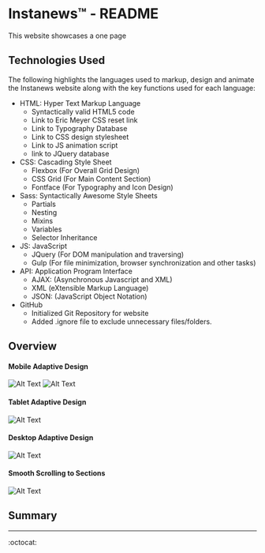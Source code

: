 # Instanews&trade; - README
This website showcases a one page
## Technologies Used
The following highlights the languages used to markup, design and animate the Instanews website along with the key functions used for each language:
* HTML: Hyper Text Markup Language
  * Syntactically valid HTML5 code
  * Link to Eric Meyer CSS reset link
  * Link to Typography Database
  * Link to CSS design stylesheet
  * Link to JS animation script
  * link to JQuery database
* CSS: Cascading Style Sheet
  * Flexbox     (For Overall Grid Design)
  * CSS Grid    (For Main Content Section)
  * Fontface    (For Typography and Icon Design)
* Sass: Syntactically Awesome Style Sheets
  * Partials        
  * Nesting
  * Mixins
  * Variables
  * Selector Inheritance
* JS: JavaScript
  * JQuery      (For DOM manipulation and traversing)
  * Gulp        (For file minimization, browser synchronization and other tasks)
* API: Application Program Interface
  * AJAX:       (Asynchronous Javascript and XML)
  * XML         (eXtensible Markup Language)
  * JSON:       (JavaScript Object Notation)
* GitHub
  * Initialized Git Repository for website
  * Added .ignore file to exclude unnecessary files/folders.

## Overview

#### Mobile Adaptive Design

![Alt Text]()
![Alt Text]()

#### Tablet Adaptive Design

![Alt Text]()

#### Desktop Adaptive Design

![Alt Text]()

#### Smooth Scrolling to Sections

![Alt Text]()


## Summary 

-------

:octocat:
